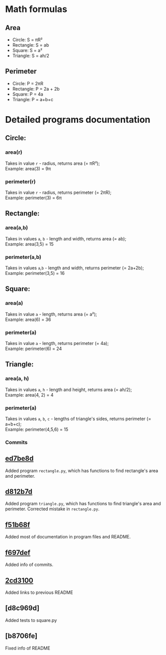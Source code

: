 # Math formulas
## Area
- Circle: S = πR²
- Rectangle: S = ab
- Square: S = a²
- Triangle: S = ah/2

## Perimeter
- Circle: P = 2πR
- Rectangle: P = 2a + 2b
- Square: P = 4a
- Triangle: P = a+b+c

# Detailed programs documentation
## Circle:
### area(r)
Takes in value `r` - radius, returns area (= πR²);\
Example: area(3) = 9π
### perimeter(r)
Takes in value `r` - radius, returns perimeter (= 2πR);\
Example: perimeter(3) = 6π

## Rectangle:
### area(a,b)
Takes in values `a`, `b` - length and width, returns area (= ab);\
Example: area(3,5) = 15
### perimeter(a,b)
Takes in values `a`,`b` - length and width, returns perimeter (= 2a+2b);\
Example: perimeter(3,5) = 16

## Square:
### area(a)
Takes in value `a` - length, returns area (= a²);\
Example: area(6) = 36
### perimeter(a)
Takes in value `a` - length, returns perimeter (= 4a);\
Example: perimeter(6) = 24

## Triangle:
### area(a, h)
Takes in values `a`, `h` - length and height, returns area (= ah/2);\
Example: area(4, 2) = 4
### perimeter(a)
Takes in values `a`, `b`, `c` - lengths of triangle's sides, returns perimeter (= a+b+c);\
Example: perimeter(4,5,6) = 15

### Commits
## [ed7be8d](https://github.com/cringenya/geometric_lib/commit/ed7be8d42e5104f9a38121ac591747301bf32fd1)
Added program `rectangle.py`, which has functions to find rectangle's area and perimeter.
## [d812b7d](https://github.com/cringenya/geometric_lib/commit/d812b7df3dbcb2a4e093fdfabbf85be4c3f9cb2e) 
Added program `triangle.py`, which has functions to find triangle's area and perimeter.
Corrected mistake in `rectangle.py`.
## [f51b68f](https://github.com/cringenya/geometric_lib/commit/f51b68ff8085cabc5aef9331b8d673323563d53c)
Added most of documentation in program files and README.
## [f697def](https://github.com/cringenya/geometric_lib/commit/f697def3423e8825397e8b1fba8d8d6c39f26549)
Added info of commits.
## [2cd3100](https://github.com/cringenya/geometric_lib/commit/2cd3100c7388fa922ab50d0b352c3fbb9e686727)
Added links to previous README
## [d8c969d]
Added tests to square.py
## [b8706fe]
Fixed info of README